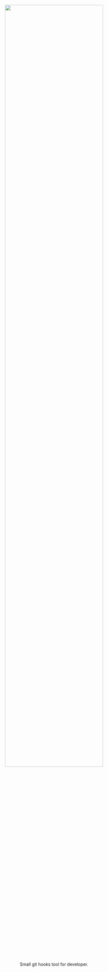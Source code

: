 <p align="center">
    <img width="80%" src="https://res.cloudinary.com/evg-abramovitch/image/upload/v1590264697/fisherman/logo.png">
</p>
<p align="center">
  Small git hooks tool for developer.
</p>
